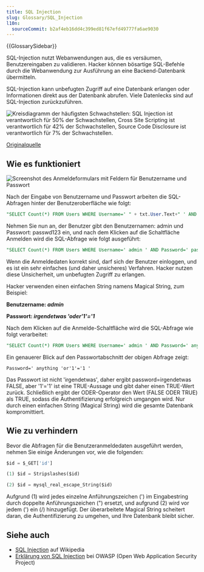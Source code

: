 ```yaml
---
title: SQL Injection
slug: Glossary/SQL_Injection
l10n:
  sourceCommit: b2af4eb16dd4c399ed81f67efd49777fa6ae9030
---
```


{{GlossarySidebar}}

SQL-Injection nutzt Webanwendungen aus, die es versäumen, Benutzereingaben zu validieren. Hacker können bösartige SQL-Befehle durch die Webanwendung zur Ausführung an eine Backend-Datenbank übermitteln.

SQL-Injection kann unbefugten Zugriff auf eine Datenbank erlangen oder Informationen direkt aus der Datenbank abrufen. Viele Datenlecks sind auf SQL-Injection zurückzuführen.

![Kreisdiagramm der häufigsten Schwachstellen: SQL Injection ist verantwortlich für 50% der Schwachstellen, Cross Site Scripting ist verantwortlich für 42% der Schwachstellen, Source Code Disclosure ist verantwortlich für 7% der Schwachstellen.](sql_inj_xss.gif)

[Originalquelle](https://cdn.acunetix.com/wp_content/uploads/2010/09/sql_inj_xss.gif)

## Wie es funktioniert

![Screenshot des Anmeldeformulars mit Feldern für Benutzername und Passwort](updates_loginscreen.png)

Nach der Eingabe von Benutzername und Passwort arbeiten die SQL-Abfragen hinter der Benutzeroberfläche wie folgt:

```sql
"SELECT Count(*) FROM Users WHERE Username=' " + txt.User.Text+" ' AND Password=' "+ txt.Password.Text+" ' ";
```

Nehmen Sie nun an, der Benutzer gibt den Benutzernamen: admin und Passwort: passwd123 ein, und nach dem Klicken auf die Schaltfläche Anmelden wird die SQL-Abfrage wie folgt ausgeführt:

```sql
"SELECT Count(*) FROM Users WHERE Username=' admin ' AND Password=' passwd123 ' ";
```

Wenn die Anmeldedaten korrekt sind, darf sich der Benutzer einloggen, und es ist ein sehr einfaches (und daher unsicheres) Verfahren. Hacker nutzen diese Unsicherheit, um unbefugten Zugriff zu erlangen.

Hacker verwenden einen einfachen String namens Magical String, zum Beispiel:

**Benutzername: _admin_**

**Passwort: _irgendetwas 'oder'1'='1_**

Nach dem Klicken auf die Anmelde-Schaltfläche wird die SQL-Abfrage wie folgt verarbeitet:

```sql
"SELECT Count(*) FROM Users WHERE Username=' admin ' AND Password=' anything 'or'1'='1 ' ";
```

Ein genauerer Blick auf den Passwortabschnitt der obigen Abfrage zeigt:

```plain
Password=' anything 'or'1'='1 '
```

Das Passwort ist nicht 'irgendetwas', daher ergibt password=irgendetwas FALSE, aber '1'='1' ist eine TRUE-Aussage und gibt daher einen TRUE-Wert zurück. Schließlich ergibt der ODER-Operator den Wert (FALSE ODER TRUE) als TRUE, sodass die Authentifizierung erfolgreich umgangen wird. Nur durch einen einfachen String (Magical String) wird die gesamte Datenbank kompromittiert.

## Wie zu verhindern

Bevor die Abfragen für die Benutzeranmeldedaten ausgeführt werden, nehmen Sie einige Änderungen vor, wie die folgenden:

```sql
$id = $_GET['id']

(1) $id = Stripslashes($id)

(2) $id = mysql_real_escape_String($id)
```

Aufgrund (1) wird jedes einzelne Anführungszeichen (') im Eingabestring durch doppelte Anführungszeichen (") ersetzt, und aufgrund (2) wird vor jedem (') ein (/) hinzugefügt. Der überarbeitete Magical String scheitert daran, die Authentifizierung zu umgehen, und Ihre Datenbank bleibt sicher.

## Siehe auch

- [SQL Injection](https://en.wikipedia.org/wiki/SQL_injection) auf Wikipedia
- [Erklärung von SQL Injection](https://owasp.org/www-community/attacks/SQL_Injection) bei OWASP (Open Web Application Security Project)
